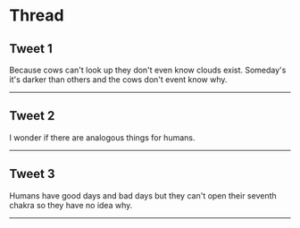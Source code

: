 # Thread

## Tweet 1

Because cows can't look up they don't even know clouds exist. Someday's it's darker than others and the cows don't event know why.

---

## Tweet 2

I wonder if there are analogous things for humans.

---

## Tweet 3

Humans have good days and bad days but they can't open their seventh chakra so they have no idea why.

---

